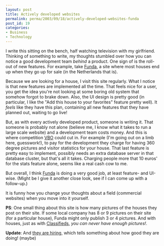 ```yaml
---
layout: post
title: Actively developed websites
permalink: perma/2003/09/18/actively-developed-websites-funda
post_id: 19
categories: 
- Business
- Technology
---
```


I write this sitting on the bench, half watching television with my girlfriend. Thinking of something to write, my thoughts stumbled over how you can notice a good development team _behind_ a product. One sign of is the roll-out of new features. For example, take [Funda](http://www.funda.nl/), a site where most houses end up when they go up for sale (in the Netherlands that is).

Because we are looking for a house, I visit this site regularly. What I notice is that new features are implemented all the time. That feels nice for a user, you get the idea you're not looking at some boring old system that somehow forgot to brake down. Also, the UI design is pretty good (in particular, I like the "Add this house to your favorites" feature pretty well). It _feels_ like they have this plan, containing all new features that they have planned out, waiting to go live!

But, as with every actively developed product, someone is writing it. That someone is probably not alone (believe me, I know what it takes to run a large scale website) and a development team costs money. And this is where competition [VBO](http://www.vbo.nl/) could cut in. For example (I'm going out on a limb here, guesswork!), to pay for the development they charge for having 360 degree pictures and visitor statistics for your house. That last feature is pretty easy to implement, possibly needs an extra database server in that database cluster, but that's all it takes. Charging people more that 10 euros' for the stats feature alone, seems like a real cash cow to me.

But overall, I think [Funda](http://www.funda.nl/) is doing a very good job, at least feature- and UI-wise. (Might be I give it another close look, see if I can come up with a follow-up.)

It is funny how you change your thoughts about a field (commercial websites) when you move into it yourself.

**PS**: One small thing about this site is how many pictures of the houses they post on their site. If some local company has 8 or 9 pictures on their site (for a particular house), Funda might only publish 3 or 4 pictures. And with houses, just as with [Classifieds](http://www.marktplaats.nl/), *you can never have enough pictures!*.

**Update**: And [they are hiring](http://www.funda.nl/about/default.aspx?pagina=/nl/algemene-teksten-funda-sites/fundanl/over-funda/werken-bij-funda), which tells something about how good they are doing! (maybe)
